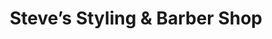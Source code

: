 ---
title: "Steve’s Styling & Barber Shop"
url: /essex/steves-styling-and-barber-shop/
shop: hairdresser
---